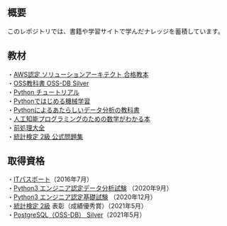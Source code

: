 ## 概要
このレポジトリでは、書籍や学習サイトで学んだナレッジを蓄積しています。<br>

## 教材
・[AWS認定 ソリューションアーキテクト 合格教本](https://gihyo.jp/book/2019/978-4-297-10382-8)<br>
・[OSS教科書 OSS-DB Silver](https://www.shoeisha.co.jp/book/detail/9784798124421)<br>
・[Python チュートリアル](https://www.oreilly.co.jp/books/9784873117539)<br>
・[Pythonではじめる機械学習](https://www.oreilly.co.jp/books/9784873117980/)<br>
・[Pythonによるあたらしいデータ分析の教科書](https://www.shoeisha.co.jp/book/detail/9784798158341)<br>
・[人工知能プログラミングのための数学がわかる本](https://www.kadokawa.co.jp/product/321708000339/)<br>
・[前処理大全](https://gihyo.jp/book/2018/978-4-7741-9647-3)<br>
・[統計検定 2級 公式問題集](https://jitsumu.hondana.jp/book/b496703.html)

## 取得資格
・[ITパスポート](https://www3.jitec.ipa.go.jp/JitesCbt/index.html)（2016年7月）<br>
・[Python3 エンジニア認定データ分析試験](https://www.pythonic-exam.com/exam/analyist) （2020年9月）<br>
・[Python3 エンジニア認定基礎試験](https://www.pythonic-exam.com/exam/basic) （2020年12月）<br>
・[統計検定 2級](https://www.toukei-kentei.jp/about/grade2/) 表彰（成績優秀賞）（2021年5月）<br>
・[PostgreSQL（OSS-DB） Silver](https://oss-db.jp/outline/silver)（2021年5月）
